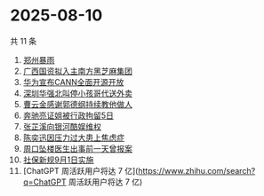 # 2025-08-10

共 11 条

<!-- BEGIN -->
<!-- 最后更新时间 Sun Aug 10 2025 12:34:45 GMT+0800 (China Standard Time) -->

1. [郑州暴雨](https://www.zhihu.com/search?q=郑州暴雨)
1. [广西国资拟入主南方黑芝麻集团](https://www.zhihu.com/search?q=广西国资拟入主南方黑芝麻集团)
1. [华为宣布CANN全面开源开放](https://www.zhihu.com/search?q=华为宣布CANN全面开源开放)
1. [深圳华强北叫停小孩哥代送外卖](https://www.zhihu.com/search?q=深圳华强北叫停小孩哥代送外卖)
1. [曹云金感谢郭德纲持续教他做人](https://www.zhihu.com/search?q=曹云金感谢郭德纲持续教他做人)
1. [奔驰亮证姐被行政拘留5日](https://www.zhihu.com/search?q=奔驰亮证姐被行政拘留5日)
1. [张芷溪向银河酷娱维权](https://www.zhihu.com/search?q=张芷溪向银河酷娱维权)
1. [陈奕迅因压力过大患上焦虑症](https://www.zhihu.com/search?q=陈奕迅因压力过大患上焦虑症)
1. [周口坠楼医生出事前一天曾报案](https://www.zhihu.com/search?q=周口坠楼医生出事前一天曾报案)
1. [社保新规9月1日实施](https://www.zhihu.com/search?q=社保新规9月1日实施)
1. [ChatGPT 周活跃用户将达 7 亿](https://www.zhihu.com/search?q=ChatGPT
   周活跃用户将达 7 亿)

<!-- END -->
